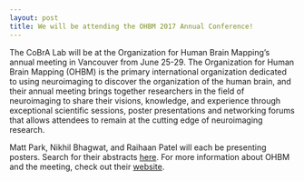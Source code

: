 ```yaml
---
layout: post
title: We will be attending the OHBM 2017 Annual Conference!
---
```

The CoBrA Lab will be at the Organization for Human Brain Mapping’s annual meeting in Vancouver from June 25-29. The Organization for Human Brain Mapping (OHBM) is the primary international organization dedicated to using neuroimaging to discover the organization of the human brain, and their annual meeting brings together researchers in the field of neuroimaging to share their visions, knowledge, and experience through exceptional scientific sessions, poster presentations and networking forums that allows attendees to remain at the cutting edge of neuroimaging research.

Matt Park, Nikhil Bhagwat, and Raihaan Patel will each be presenting posters. Search for their abstracts [here](https://ww5.aievolution.com/hbm1701/index.cfm?do=abs.pubSearchAbstracts). For more information about OHBM and the meeting, check out their [website](https://www.humanbrainmapping.org/i4a/pages/index.cfm?pageID=1).




